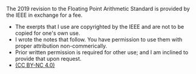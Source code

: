The 2019 revision to the Floating Point Arithmetic Standard is provided by the IEEE in exchange for a fee.
- The exerpts that I use are copyrighted by the IEEE and are not to be copied for one's own use.
- I wrote the notes that follow.  You have permission to use them with proper attribution non-commerically.
- Prior written permission is required for other use; and I am inclined to provide that upon request.
- [(CC BY-NC 4.0)](https://creativecommons.org/licenses/by-nc/4.0/)

